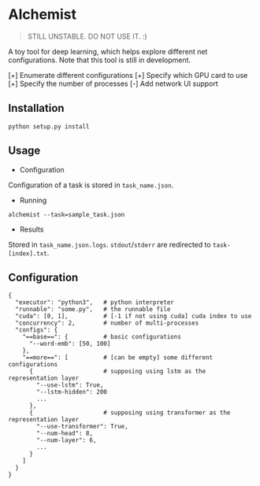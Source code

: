 # Alchemist

> STILL UNSTABLE. DO NOT USE IT. :)

A toy tool for deep learning, which helps explore different net configurations. Note that this tool is still in development.

[+] Enumerate different configurations
[+] Specify which GPU card to use
[+] Specify the number of processes
[-] Add network UI support

## Installation

`python setup.py install`

## Usage

- Configuration

Configuration of a task is stored in `task_name.json`.

- Running

`alchemist --task=sample_task.json`

- Results

Stored in `task_name.json.logs`. `stdout`/`stderr` are redirected to `task-[index].txt`.

## Configuration

```
{
  "executor": "python3",   # python interpreter
  "runnable": "some.py",   # the runnable file
  "cuda": [0, 1],          # [-1 if not using cuda] cuda index to use
  "concurrency": 2,        # number of multi-processes 
  "configs": {
    "==base==": {          # basic configurations
      "--word-emb": [50, 100]
    },
    "==more==": [          # [can be empty] some different configurations
      {                    # supposing using lstm as the representation layer
        "--use-lstm": True,
        "--lstm-hidden": 200
        ...
      },
      {                    # supposing using transformer as the representation layer
        "--use-transformer": True,
        "--num-head": 8,
        "--num-layer": 6,
        ...
      }
    ]
  }
}
```
